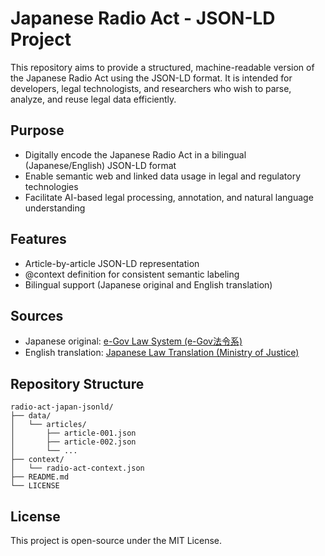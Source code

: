 # Japanese Radio Act - JSON-LD Project

This repository aims to provide a structured, machine-readable version of the Japanese Radio Act using the JSON-LD format. It is intended for developers, legal technologists, and researchers who wish to parse, analyze, and reuse legal data efficiently.

## Purpose

* Digitally encode the Japanese Radio Act in a bilingual (Japanese/English) JSON-LD format
* Enable semantic web and linked data usage in legal and regulatory technologies
* Facilitate AI-based legal processing, annotation, and natural language understanding

## Features

* Article-by-article JSON-LD representation
* @context definition for consistent semantic labeling
* Bilingual support (Japanese original and English translation)

## Sources

* Japanese original: [e-Gov Law System (e-Gov法令系)](https://elaws.e-gov.go.jp/)
* English translation: [Japanese Law Translation (Ministry of Justice)](https://www.japaneselawtranslation.go.jp/en/laws/view/3205)

## Repository Structure

```
radio-act-japan-jsonld/
├── data/
│   └── articles/
│       ├── article-001.json
│       ├── article-002.json
│       └── ...
├── context/
│   └── radio-act-context.json
├── README.md
└── LICENSE
```

## License

This project is open-source under the MIT License.
